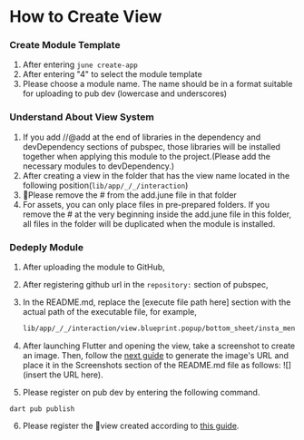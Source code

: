 # How to Create View

### Create Module Template

1. After entering `june create-app`
2. After entering "4" to select the module template
3. Please choose a module name. The name should be in a format suitable for uploading to pub dev (lowercase and underscores)



### Understand About View System

1. If you add //@add at the end of libraries in the dependency and devDependency sections of pubspec, those libraries will be installed together when applying this module to the project.(Please add the necessary modules to devDependency.)
2. After creating a view in the folder that has the view name located in the following position(`lib/app/_/_/interaction`)
3. Please remove the # from the add.june file in that folder
4. For assets, you can only place files in pre-prepared folders. If you remove the # at the very beginning inside the add.june file in this folder, all files in the folder will be duplicated when the module is installed.



### Dedeply Module&#x20;

1. After uploading the module to GitHub,
2. After registering github url in the `repository:` section of pubspec,
3.  In the README.md, replace the \[execute file path here] section with the actual path of the executable file, for example,&#x20;

    ```bash
    lib/app/_/_/interaction/view.blueprint.popup/bottom_sheet/insta_menu_bottom_sheet/usage.dart
    ```
4. After launching Flutter and opening the view, take a screenshot to create an image. Then, follow the [next guide](https://gist.github.com/NawalJAhmed/2168f7659c08b6a033e7f6daf8db69a6) to generate the image's URL and place it in the Screenshots section of the README.md file as follows: !\[]\(insert the URL here).
5. Please register on pub dev by entering the following command.

```
dart pub publish
```

6. Please register the view created according to [this guide](https://github.com/melodysdreamj/juneflow/tree/contribution-guide).
